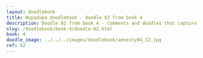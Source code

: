 ```yaml
---
layout: doodlebook
title: Wupadupa doodlebook - doodle 82 from book 4
description: Doodle 82 from book 4 - Comments and doodles that capture the essence of this event  
slug: /doodlebook/book-4/doodle-82.html
book: 4
doodle_image: ../../../images/doodlebook/amnesty04_12.jpg
ref: 82
---	  
```

																																																																							